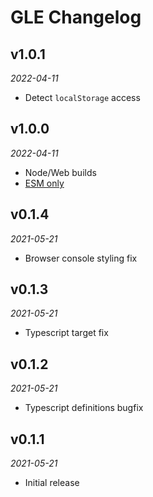 # GLE Changelog

## v1.0.1
_2022-04-11_

 * Detect `localStorage` access

## v1.0.0
_2022-04-11_

 * Node/Web builds
 * [ESM only](https://gist.github.com/sindresorhus/a39789f98801d908bbc7ff3ecc99d99c)

## v0.1.4
_2021-05-21_

 * Browser console styling fix

## v0.1.3
_2021-05-21_

 * Typescript target fix

## v0.1.2
_2021-05-21_

 * Typescript definitions bugfix

## v0.1.1
_2021-05-21_

 * Initial release
